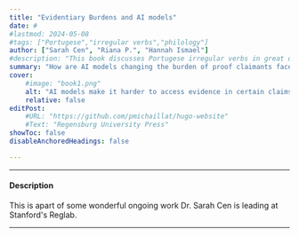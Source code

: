 ```yaml
---
title: "Evidentiary Burdens and AI models" 
date: #
#lastmod: 2024-05-08
#tags: ["Portugese","irregular verbs","philology"]
author: ["Sarah Cen", "Riana P.", "Hannah Ismael"]
#description: "This book discusses Portugese irregular verbs in great details."
summary: "How are AI models changing the burden of proof claimants face when litigating against an AI model?"
cover:
    #image: "book1.png"
    alt: "AI models make it harder to access evidence in certain claims. How?" 
    relative: false
editPost:
    #URL: "https://github.com/pmichaillat/hugo-website"
    #Text: "Regensburg University Press"
showToc: false
disableAnchoredHeadings: false

---
```


---

#### Description

This is apart of some wonderful ongoing work Dr. Sarah Cen is leading at Stanford's Reglab.


---



